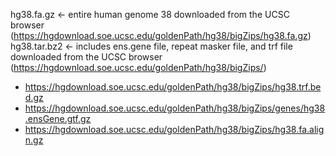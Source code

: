 hg38.fa.gz <- entire human genome 38 downloaded from the UCSC browser (https://hgdownload.soe.ucsc.edu/goldenPath/hg38/bigZips/hg38.fa.gz)
hg38.tar.bz2 <- includes ens.gene file, repeat masker file, and trf file downloaded from the UCSC browser (https://hgdownload.soe.ucsc.edu/goldenPath/hg38/bigZips/)
- https://hgdownload.soe.ucsc.edu/goldenPath/hg38/bigZips/hg38.trf.bed.gz
- https://hgdownload.soe.ucsc.edu/goldenPath/hg38/bigZips/genes/hg38.ensGene.gtf.gz
- https://hgdownload.soe.ucsc.edu/goldenPath/hg38/bigZips/hg38.fa.align.gz
